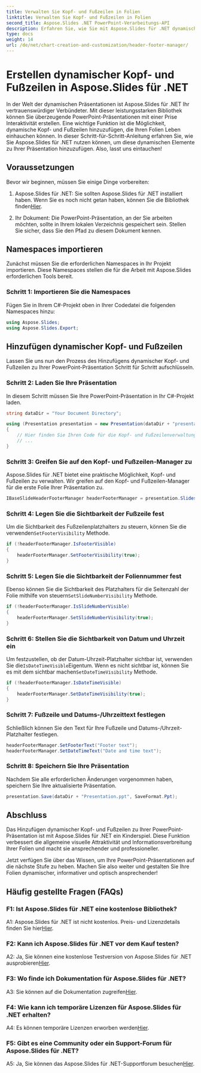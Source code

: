 ```yaml
---
title: Verwalten Sie Kopf- und Fußzeilen in Folien
linktitle: Verwalten Sie Kopf- und Fußzeilen in Folien
second_title: Aspose.Slides .NET PowerPoint-Verarbeitungs-API
description: Erfahren Sie, wie Sie mit Aspose.Slides für .NET dynamische Kopf- und Fußzeilen in PowerPoint-Präsentationen hinzufügen.
type: docs
weight: 14
url: /de/net/chart-creation-and-customization/header-footer-manager/
---
```


# Erstellen dynamischer Kopf- und Fußzeilen in Aspose.Slides für .NET

In der Welt der dynamischen Präsentationen ist Aspose.Slides für .NET Ihr vertrauenswürdiger Verbündeter. Mit dieser leistungsstarken Bibliothek können Sie überzeugende PowerPoint-Präsentationen mit einer Prise Interaktivität erstellen. Eine wichtige Funktion ist die Möglichkeit, dynamische Kopf- und Fußzeilen hinzuzufügen, die Ihren Folien Leben einhauchen können. In dieser Schritt-für-Schritt-Anleitung erfahren Sie, wie Sie Aspose.Slides für .NET nutzen können, um diese dynamischen Elemente zu Ihrer Präsentation hinzuzufügen. Also, lasst uns eintauchen!

## Voraussetzungen

Bevor wir beginnen, müssen Sie einige Dinge vorbereiten:

1.  Aspose.Slides für .NET: Sie sollten Aspose.Slides für .NET installiert haben. Wenn Sie es noch nicht getan haben, können Sie die Bibliothek finden[Hier](https://releases.aspose.com/slides/net/).

2. Ihr Dokument: Die PowerPoint-Präsentation, an der Sie arbeiten möchten, sollte in Ihrem lokalen Verzeichnis gespeichert sein. Stellen Sie sicher, dass Sie den Pfad zu diesem Dokument kennen.

## Namespaces importieren

Zunächst müssen Sie die erforderlichen Namespaces in Ihr Projekt importieren. Diese Namespaces stellen die für die Arbeit mit Aspose.Slides erforderlichen Tools bereit.

### Schritt 1: Importieren Sie die Namespaces

Fügen Sie in Ihrem C#-Projekt oben in Ihrer Codedatei die folgenden Namespaces hinzu:

```csharp
using Aspose.Slides;
using Aspose.Slides.Export;
```

## Hinzufügen dynamischer Kopf- und Fußzeilen

Lassen Sie uns nun den Prozess des Hinzufügens dynamischer Kopf- und Fußzeilen zu Ihrer PowerPoint-Präsentation Schritt für Schritt aufschlüsseln.

### Schritt 2: Laden Sie Ihre Präsentation

In diesem Schritt müssen Sie Ihre PowerPoint-Präsentation in Ihr C#-Projekt laden.

```csharp
string dataDir = "Your Document Directory";

using (Presentation presentation = new Presentation(dataDir + "presentation.ppt"))
{
    // Hier finden Sie Ihren Code für die Kopf- und Fußzeilenverwaltung.
    // ...
}
```

### Schritt 3: Greifen Sie auf den Kopf- und Fußzeilen-Manager zu

Aspose.Slides für .NET bietet eine praktische Möglichkeit, Kopf- und Fußzeilen zu verwalten. Wir greifen auf den Kopf- und Fußzeilen-Manager für die erste Folie Ihrer Präsentation zu.

```csharp
IBaseSlideHeaderFooterManager headerFooterManager = presentation.Slides[0].HeaderFooterManager;
```

### Schritt 4: Legen Sie die Sichtbarkeit der Fußzeile fest

 Um die Sichtbarkeit des Fußzeilenplatzhalters zu steuern, können Sie die verwenden`SetFooterVisibility` Methode.

```csharp
if (!headerFooterManager.IsFooterVisible)
{
    headerFooterManager.SetFooterVisibility(true);
}
```

### Schritt 5: Legen Sie die Sichtbarkeit der Foliennummer fest

 Ebenso können Sie die Sichtbarkeit des Platzhalters für die Seitenzahl der Folie mithilfe von steuern`SetSlideNumberVisibility` Methode.

```csharp
if (!headerFooterManager.IsSlideNumberVisible)
{
    headerFooterManager.SetSlideNumberVisibility(true);
}
```

### Schritt 6: Stellen Sie die Sichtbarkeit von Datum und Uhrzeit ein

 Um festzustellen, ob der Datum-Uhrzeit-Platzhalter sichtbar ist, verwenden Sie die`IsDateTimeVisible`Eigentum. Wenn es nicht sichtbar ist, können Sie es mit dem sichtbar machen`SetDateTimeVisibility` Methode.

```csharp
if (!headerFooterManager.IsDateTimeVisible)
{
    headerFooterManager.SetDateTimeVisibility(true);
}
```

### Schritt 7: Fußzeile und Datums-/Uhrzeittext festlegen

Schließlich können Sie den Text für Ihre Fußzeile und Datums-/Uhrzeit-Platzhalter festlegen.

```csharp
headerFooterManager.SetFooterText("Footer text");
headerFooterManager.SetDateTimeText("Date and time text");
```

### Schritt 8: Speichern Sie Ihre Präsentation

Nachdem Sie alle erforderlichen Änderungen vorgenommen haben, speichern Sie Ihre aktualisierte Präsentation.

```csharp
presentation.Save(dataDir + "Presentation.ppt", SaveFormat.Ppt);
```

## Abschluss

Das Hinzufügen dynamischer Kopf- und Fußzeilen zu Ihrer PowerPoint-Präsentation ist mit Aspose.Slides für .NET ein Kinderspiel. Diese Funktion verbessert die allgemeine visuelle Attraktivität und Informationsverbreitung Ihrer Folien und macht sie ansprechender und professioneller.

Jetzt verfügen Sie über das Wissen, um Ihre PowerPoint-Präsentationen auf die nächste Stufe zu heben. Machen Sie also weiter und gestalten Sie Ihre Folien dynamischer, informativer und optisch ansprechender!

## Häufig gestellte Fragen (FAQs)

### F1: Ist Aspose.Slides für .NET eine kostenlose Bibliothek?
 A1: Aspose.Slides für .NET ist nicht kostenlos. Preis- und Lizenzdetails finden Sie hier[Hier](https://purchase.aspose.com/buy).

### F2: Kann ich Aspose.Slides für .NET vor dem Kauf testen?
A2: Ja, Sie können eine kostenlose Testversion von Aspose.Slides für .NET ausprobieren[Hier](https://releases.aspose.com/).

### F3: Wo finde ich Dokumentation für Aspose.Slides für .NET?
 A3: Sie können auf die Dokumentation zugreifen[Hier](https://reference.aspose.com/slides/net/).

### F4: Wie kann ich temporäre Lizenzen für Aspose.Slides für .NET erhalten?
 A4: Es können temporäre Lizenzen erworben werden[Hier](https://purchase.aspose.com/temporary-license/).

### F5: Gibt es eine Community oder ein Support-Forum für Aspose.Slides für .NET?
 A5: Ja, Sie können das Aspose.Slides für .NET-Supportforum besuchen[Hier](https://forum.aspose.com/).